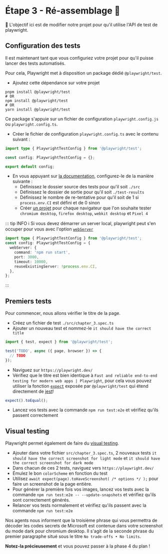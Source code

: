 # Étape 3 - Ré-assemblage 🔧

🎯 L'objectif ici est de modifier notre projet pour qu'il utilise l'API de test de playwright.

## Configuration des tests

Il est maintenant tant que vous configuriez votre projet pour qu'il puisse lancer des tests automatisés.

Pour cela, Playwright met à disposition un package dédié `@playwright/test`.

- Ajoutez cette dépendance sur votre projet

```shell
pnpm install @playwright/test
# OR
npm install @playwright/test
# OR
yarn install @playwright/test
```

Ce package s'appuie sur un fichier de configuration `playwright.config.js` ou `playwright.config.ts`.

- Créer le fichier de configuration `playwright.config.ts` avec le contenu suivant :

```ts
import type { PlaywrightTestConfig } from '@playwright/test';

const config: PlaywrightTestConfig = {};

export default config;
```

- En vous appuyant sur [la documentation](https://playwright.dev/docs/test-configuration), configurez-le de la manière suivante :
  - Définissez le dossier source des tests pour qu'il soit `./src`
  - Définissez le dossier de sortie pour qu'il soit `./test-results`
  - Définissez le nombre de re-tentative pour qu'il soit de 1 si `process.env.CI` est défini et de 0 sinon
  - Créer [un projet](https://playwright.dev/docs/test-configuration#multiple-browsers) pour chaque navigateur que l'on souhaite tester `chromium desktop`, `firefox desktop`, `webkit desktop` et `Pixel 4`

::: tip INFO
ℹ️ Si vous devez démarrer un server local, playwright peut s'en occuper pour vous avec l'option [`webServer`](https://playwright.dev/docs/api/class-testconfig#test-config-web-server)

```ts
import type { PlaywrightTestConfig } from '@playwright/test';
const config: PlaywrightTestConfig = {
  webServer: {
    command: 'npm run start',
    port: 3000,
    timeout: 10000,
    reuseExistingServer: !process.env.CI,
  },
};
```

:::

## Premiers tests

Pour commencer, nous allons vérifier le titre de la page.

- Créez un fichier de test `./src/chapter_3.spec.ts`
- Ajouter un nouveau test et nommez-le `it should have the correct title`

```typescript
import { test, expect } from '@playwright/test';

test('TODO', async ({ page, browser }) => {
  // TODO
});
```

- Naviguez sur `https://playwright.dev/`
- Vérifiez que le titre est bien identique à `Fast and reliable end-to-end testing for modern web apps | Playwright`, pour cela vous pouvez utiliser la fonction [`expect`](https://playwright.dev/docs/test-assertions) exposée par `@playwright/test` qui étend directement de [jest](https://jestjs.io/)!

```ts
expect().toEqual();
```

- Lancez vos tests avec la commande `npm run test:e2e` et vérifiez qu'ils passent correctement

## Visual testing

Playwright permet également de faire du [visual testing](https://playwright.dev/docs/test-snapshots).

- Ajouter dans votre fichier `src/chapter_3.spec.ts`, 2 nouveaux tests `it should have the correct screenshot for light mode` et `it should have the correct screenshot for dark mode`
- Dans chacun de ces 2 tests, naviguez vers `https://playwright.dev/`
- Émulez le bon `colorScheme` en fonction du test
- Utilisez `await expect(page).toHaveScreenshot( /* options */ );` pour faire un screenshot de la page entière.
- Pour générer la première fois vos images, lancez vos tests avec la commande `npm run test:e2e -- --update-snapshots` et vérifiez qu'ils sont correctement générés.
- Relancer vos tests normalement et vérifiez qu'ils passent avec la commande `npm run test:e2e`

Nos agents nous informent que la troisième phrase qui vous permettra de décoder les codes secrets de Microsoft est contenue dans votre screenshot du mode dark pour chromium desktop.
Il s'agit de la seconde phrase du premier paragraphe situé sous le titre `No trade-offs • No limits`.

__Notez-la précieusement__ et vous pouvez passer à la phase 4 du plan !
